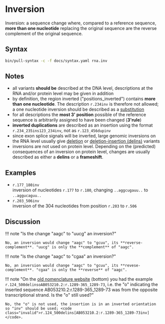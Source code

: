 # Inversion

<!-- ## Definition -->

Inversion: a sequence change where, compared to a reference sequence, **more than one nucleotide** replacing the original sequence are the reverse complement of the original sequence.

## Syntax

```sh exec="true"
bin/pull-syntax -c -f docs/syntax.yaml rna.inv
```

## Notes

- all variants **should be** described at the DNA level, descriptions at the RNA and/or protein level may be given in addition
- by definition, the region inverted ("positions_inverted") contains **more than one nucleotide**. The description `r.234inv` is therefore not allowed; a one nucleotide inversion should be described as a [substitution](substitution.md)
- for all descriptions the **most 3' position** possible of the reference sequence is arbitrarily assigned to have been changed (**3'rule**)
- **inverted duplications** are described as an insertion using the format `r.234_235ins123_234inv`, not as <code class="invalid">r.123_456dupinv</code>
- since exon splice signals will be inverted, large genomic inversions on the RNA level usually give [deletion](deletion.md) or [deletion-insertion (delins)](delins.md) variants
- inversions are not used on protein level. Depending on the (predicted) consequences of an inversion on protein level, changes are usually described as either a **delins** or a **frameshift**.

## Examples

- `r.177_180inv`<br>
  inversion of nucleotides `r.177` to `r.180`, changing `..agg`<code class="del">cuga</code>`uu..` to `..agg`<code class="ins">ucag</code>`uu..`
- `r.203_506inv`<br>
  inversion of the 304 nucleotides from position `r.203` to `r.506`

## Discussion

!!! note "Is the change "aagc" to "uucg" an inversion?"

    No, an inversion would change "aagc" to "gcuu", its **reverse-complement**. "uucg" is only the **complement** of "aagc".

!!! note "Is the change "aagc" to "cgaa" an inversion?"

    No, an inversion would change "aagc" to "gcuu", its **revese-complement**. "cgaa" is only the **reverse** of "aagc".

!!! note "On the [old nomenclature website](http://www.HGVS.org/mutnomen/examplesRNA.html) (bottom) you had the example <code class="invalid">r.124_500delinsoAB053210.2:r.1289-365_1289-73</code>, i.e. the "o" indicating the inserted sequence AB053210.2:r.1289-365_1289-73 was from the opposite transcriptional strand. Is the "o" still used?"

    No, the "o" is not used, the insertion is in an inverted orientation so "inv" should be used; <code class="invalid">r.124_500delins[AB053210.2:r.1289-365_1289-73inv]</code>.
